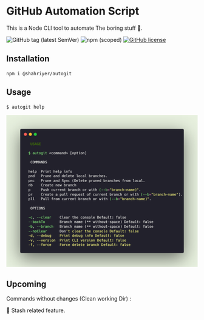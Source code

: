 # GitHub Automation Script

This is a Node CLI tool to automate The boring stuff 🚀.

![GitHub tag (latest SemVer)](https://img.shields.io/github/v/tag/vcshahriyer/git-automation) ![npm (scoped)](https://img.shields.io/npm/v/@shahriyer/autogit) [![GitHub license](https://img.shields.io/github/license/vcshahriyer/GitAutomation)](https://github.com/vcshahriyer/GitAutomation/blob/master/LICENSE)

## Installation

```
npm i @shahriyer/autogit
```

## Usage

```
$ autogit help
```

![Usage](/assets/usage.png)

## Upcoming

Commands without changes (Clean working Dir) :

🔲 Stash related feature.

